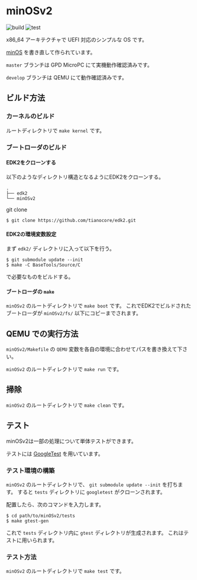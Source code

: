 # minOSv2

![build](https://github.com/Totsugekitai/minOSv2/workflows/build/badge.svg)
![test](https://github.com/Totsugekitai/minOSv2/workflows/test/badge.svg)

x86_64 アーキテクチャで UEFI 対応のシンプルな OS です。

[minOS](https://github.com/Totsugekitai/minOS) を書き直して作られています。

`master` ブランチは GPD MicroPC にて実機動作確認済みです。

`develop` ブランチは QEMU にて動作確認済みです。

## ビルド方法

### カーネルのビルド

ルートディレクトリで `make kernel` です。

### ブートローダのビルド

#### EDK2をクローンする

以下のようなディレクトリ構造となるようにEDK2をクローンする。
```
.
├── edk2
└── minOSv2
```
git clone

```
$ git clone https://github.com/tianocore/edk2.git
```

#### EDK2の環境変数設定

まず `edk2/` ディレクトリに入って以下を行う。

```
$ git submodule update --init
$ make -C BaseTools/Source/C
```

で必要なものをビルドする。

<!--
#### `target.txt` を編集する

`Conf/target.txt` が生成されていると思うので、それを以下のように編集する。

```
# -- snip --
ACTIVE_PLATFORM       = MinLoaderPkg/MinLoaderPkg.dsc
# -- snip --
TARGET_ARCH           = X64
# -- snip --
TOOL_CHAIN_TAG        = GCC5
``` -->

#### ブートローダの `make`

`minOSv2` のルートディレクトリで `make boot` です。
これでEDK2でビルドされたブートローダが `minOSv2/fs/` 以下にコピーまでされます。

## QEMU での実行方法

`minOSv2/Makefile` の `QEMU` 変数を各自の環境に合わせてパスを書き換えて下さい。

`minOSv2` のルートディレクトリで `make run` です。

## 掃除

`minOSv2` のルートディレクトリで `make clean` です。

## テスト

minOSv2は一部の処理について単体テストができます。

テストには [GoogleTest](https://github.com/google/googletest) を用いています。

### テスト環境の構築

`minOSv2` のルートディレクトリで、 `git submodule update --init` を打ちます。
すると `tests` ディレクトリに `googletest` がクローンされます。

配置したら、次のコマンドを入力します。

``` shell
$ cd path/to/minOSv2/tests
$ make gtest-gen
```

これで `tests` ディレクトリ内に `gtest` ディレクトリが生成されます。
これはテストに用いられます。

### テスト方法

`minOSv2` のルートディレクトリで `make test` です。
